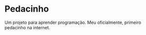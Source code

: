 # Pedacinho
Um projeto para aprender programação.
Meu oficialmente, primeiro pedacinho na internet.
